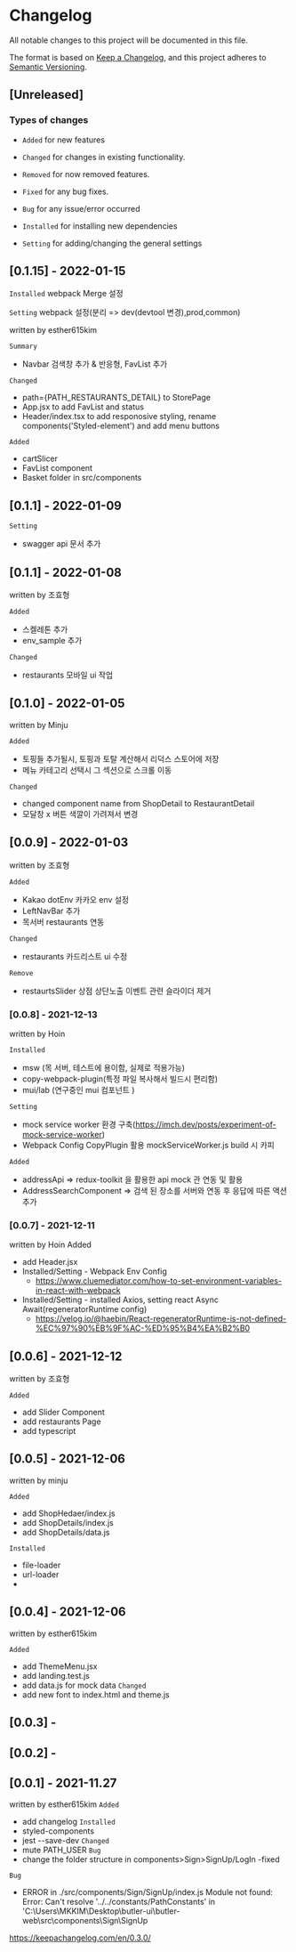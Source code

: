 # Changelog

All notable changes to this project will be documented in this file.

The format is based on [Keep a Changelog](https://keepachangelog.com/en/1.0.0/),
and this project adheres to [Semantic Versioning](https://semver.org/spec/v2.0.0.html).

## [Unreleased]

### Types of changes

- `Added` for new features
- `Changed` for changes in existing functionality.
- `Removed` for now removed features.
- `Fixed` for any bug fixes.

- `Bug` for any issue/error occurred
- `Installed` for installing new dependencies
- `Setting` for adding/changing the general settings


## [0.1.15] - 2022-01-15
`Installed` webpack Merge 설정

`Setting` webpack 설정(분리 => dev(devtool 변경),prod,common)

written by esther615kim

`Summary`
- Navbar 검색창 추가 & 반응형, FavList 추가 

 `Changed`
- path={PATH_RESTAURANTS_DETAIL} to StorePage
- App.jsx to add FavList and status
- Header/index.tsx to add responosive styling, rename components('Styled-element') and add menu buttons

`Added`
- cartSlicer
- FavList component
- Basket folder in src/components


## [0.1.1] - 2022-01-09
`Setting`
 - swagger api 문서 추가

## [0.1.1] - 2022-01-08

written by 조효형

`Added`
- 스켈레톤 추가
- env_sample 추가

`Changed`
- restaurants 모바일 ui 작업

## [0.1.0] - 2022-01-05

written by Minju

`Added`

- 토핑들 추가될시, 토핑과 토탈 계산해서 리덕스 스토어에 저장
- 메뉴 카테고리 선택시 그 섹션으로 스크롤 이동

`Changed`
- changed component name from ShopDetail to RestaurantDetail
- 모달창 x 버튼 색깔이 가려져서 변경

## [0.0.9] - 2022-01-03

written by 조효형

`Added`

- Kakao dotEnv 카카오 env 설정
- LeftNavBar 추가
- 목서버 restaurants 연동

`Changed`

- restaurants 카드리스트 ui 수정

`Remove`

- restaurtsSlider 상점 상단노출 이벤트 관련 슬라이더 제거

### [0.0.8] - 2021-12-13

written by Hoin

`Installed`

- msw (목 서버, 테스트에 용이함, 실제로 적용가능)
- copy-webpack-plugin(특정 파일 복사해서 빌드시 편리함)
- mui/lab (연구중인 mui 컴포넌트 )

`Setting`

- mock service worker 환경 구축(https://imch.dev/posts/experiment-of-mock-service-worker)
- Webpack Config CopyPlugin 활용 mockServiceWorker.js build 시 카피

`Added`

- addressApi => redux-toolkit 을 활용한 api mock 관 연동 및 활용
- AddressSearchComponent => 검색 된 장소를 서버와 연동 후 응답에 따른 액션 추가

### [0.0.7] - 2021-12-11

written by Hoin
Added

- add Header.jsx
- Installed/Setting - Webpack Env Config
  - https://www.cluemediator.com/how-to-set-environment-variables-in-react-with-webpack
- Installed/Setting - installed Axios, setting react Async Await(regeneratorRuntime config)
  - https://velog.io/@haebin/React-regeneratorRuntime-is-not-defined-%EC%97%90%EB%9F%AC-%ED%95%B4%EA%B2%B0

## [0.0.6] - 2021-12-12

written by 조효형

`Added`

- add Slider Component
- add restaurants Page
- add typescript

## [0.0.5] - 2021-12-06

written by minju

`Added`

- add ShopHedaer/index.js
- add ShopDetails/index.js
- add ShopDetails/data.js

`Installed`

- file-loader
- url-loader
-

## [0.0.4] - 2021-12-06

written by esther615kim

`Added`

- add ThemeMenu.jsx
- add landing.test.js
- add data.js for mock data
  `Changed`
- add new font to index.html and theme.js

## [0.0.3] -

## [0.0.2] -

## [0.0.1] - 2021-11.27

written by esther615kim
`Added`

- add changelog
  `Installed`
- styled-components
- jest --save-dev
  `Changed`
- mute PATH_USER `Bug`
- change the folder structure in components>Sign>SignUp/LogIn -fixed

`Bug`

- ERROR in ./src/components/Sign/SignUp/index.js
  Module not found: Error: Can't resolve '../../constants/PathConstants' in 'C:\Users\MKKIM\Desktop\butler-ui\butler-web\src\components\Sign\SignUp

https://keepachangelog.com/en/0.3.0/
